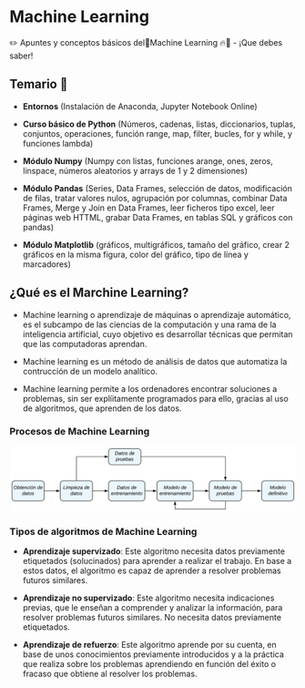 # Machine Learning
✏️ Apuntes y conceptos básicos del🤖Machine Learning 🔥🐉 - ¡Que debes saber!

## Temario 📘 

- **Entornos** (Instalación de Anaconda, Jupyter Notebook Online) 

- **Curso básico de Python** (Números, cadenas, listas, diccionarios, tuplas, conjuntos, operaciones, función range, map, filter, bucles, for y while, y funciones lambda) 

- **Módulo Numpy** (Numpy con listas, funciones arange, ones, zeros, linspace, números aleatorios y arrays de 1 y 2 dimensiones) 

- **Módulo Pandas** (Series, Data Frames, selección de datos, modificación de filas, tratar valores nulos, agrupación por columnas, combinar Data Frames, Merge y Join en Data Frames, leer ficheros tipo excel, leer páginas web HTTML, grabar Data Frames, en tablas SQL y gráficos con pandas) 

- **Módulo Matplotlib** (gráficos, multigráficos, tamaño del gráfico, crear 2 gráficos en la misma figura, color del gráfico, tipo de línea y marcadores)


## ¿Qué es el Marchine Learning?

- Machine learning o aprendizaje de máquinas o aprendizaje automático, es el subcampo de las ciencias de la computación y una rama de la inteligencia artificial, cuyo objetivo es desarrollar técnicas que permitan que las computadoras aprendan.

- Machine learning es un método de análisis de datos que automatiza la contrucción de un modelo analítico.

- Machine learning permite a los ordenadores encontrar soluciones a problemas, sin ser explíitamente programados para ello, gracias al uso de algoritmos, que aprenden de los datos.

### Procesos de Machine Learning

!["Procesos de Machine Learning url:.images/Proceso_ML_ZONE.png"](.images/Proceso_ML_ZONE.png)

### Tipos de algoritmos de Machine Learning

- **Aprendizaje supervizado**: Este algoritmo necesita datos previamente etiquetados (solucinados) para aprender a realizar el trabajo. En base a estos datos, el algoritmo es capaz de aprender a resolver problemas futuros similares.

- **Aprendizaje no supervizado**: Este algoritmo necesita indicaciones previas, que le enseñan a comprender y analizar la información, para resolver problemas futuros similares. No necesita datos previamente etiquetados.

- **Aprendizaje de refuerzo**: Este algoritmo aprende por su cuenta, en base de unos conocimientos previamente introducidos y a la práctica que realiza sobre los problemas aprendiendo en función del éxito o fracaso que obtiene al resolver los problemas.
